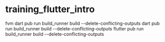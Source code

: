 # training_flutter_intro

fvm dart pub run build_runner build --delete-conflicting-outputs
dart pub run build_runner build --delete-conflicting-outputs
flutter pub run build_runner build --delete-conflicting-outputs

